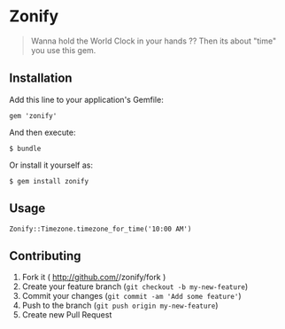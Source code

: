 # Zonify

> Wanna hold the World Clock in your hands ?? Then its about "time" you use this gem.

## Installation

Add this line to your application's Gemfile:

    gem 'zonify'

And then execute:

    $ bundle

Or install it yourself as:

    $ gem install zonify

## Usage

	Zonify::Timezone.timezone_for_time('10:00 AM')

## Contributing

1. Fork it ( http://github.com/<my-github-username>/zonify/fork )
2. Create your feature branch (`git checkout -b my-new-feature`)
3. Commit your changes (`git commit -am 'Add some feature'`)
4. Push to the branch (`git push origin my-new-feature`)
5. Create new Pull Request
